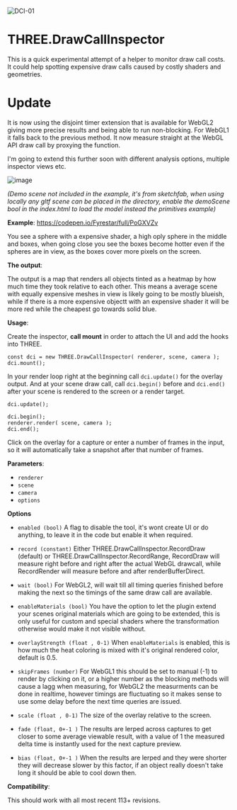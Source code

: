 ![DCI-01](https://user-images.githubusercontent.com/28584767/157973141-f7e16f1f-7a5d-435d-93ed-6bb9ea7cb7f2.png)

# THREE.DrawCallInspector
This is a quick experimental attempt of a helper to monitor draw call costs. It could help spotting expensive draw calls caused by costly shaders and geometries.

# Update
It is now using the disjoint timer extension that is available for WebGL2 giving more precise results and being able to run non-blocking. For WebGL1 it falls back to the previous method. It now measure straight at the WebGL API draw call by proxying the function.

I'm going to extend this further soon with different analysis options, multiple inspector views etc.


![image](https://user-images.githubusercontent.com/28584767/157782042-0f13420f-6a99-40c0-bc48-0b9394667aa6.png)

_(Demo scene not included in the example, it's from sketchfab, when using locally any gltf scene can be placed in the directory, enable the demoScene bool in the index.html to load the model instead the primitives example)_

**Example**: https://codepen.io/Fyrestar/full/PoGXVZv

You see a sphere with a expensive shader, a high oply sphere in the middle and boxes, when going close you see the boxes become hotter even if the spheres are in view, as the boxes cover more pixels on the screen.

**The output**:

The output is a map that renders all objects tinted as a heatmap by how much time they took relative to each other. This means a average scene with equally expensive meshes in view is likely going to be mostly blueish, while if there is a more expensive objectt with an expensive shader it will be more red while the cheapest go towards solid blue.

**Usage**:

Create the inspector, **call mount** in order to attach the UI and add the hooks into THREE.

    const dci = new THREE.DrawCallInspector( renderer, scene, camera );
    dci.mount();

In your render loop right at the beginning call `dci.update()` for the overlay output. And at your scene draw call, call `dci.begin()` before and `dci.end()` after your scene is rendered to the screen or a render target.

    dci.update();

    dci.begin();
    renderer.render( scene, camera );
    dci.end();


Click on the overlay for a capture or enter a number of frames in the input, so it will automatically take a snapshot after that number of frames. 


**Parameters**:

* `renderer`
* `scene`
* `camera`
* `options`

**Options**
* `enabled (bool)`
A flag to disable the tool, it's wont create UI or do anything, to leave it in the code but enable it when required.
* `record (constant)`
Either THREE.DrawCallInspector.RecordDraw (default) or THREE.DrawCallInspector.RecordRange, RecordDraw will measure right before and right after the actual WebGL drawcall, while RecordRender will measure before and after renderBufferDirect.
* `wait (bool)`
For WebGL2, will wait till all timing queries finished before making the next so the timings of the same draw call are available.
* `enableMaterials (bool)`
You have the option to let the plugin extend your scenes original materials which are going to be extended, this is only useful for custom and special shaders where the transformation otherwise would make it not visible without. 

* `overlayStrength (float , 0-1)`
When `enableMaterials` is enabled, this is how much the heat coloring is mixed with it's original rendered color, default is 0.5.
* `skipFrames (number)`
For WebGL1 this should be set to manual (-1) to render by clicking on it, or a higher number as the blocking methods will cause a lagg when measuring, for WebGL2 the measurments can be done in realtime, however timings are fluctuating so it makes sense to use some delay before the next time queries are issued. 
* `scale (float , 0-1)`
The size of the overlay relative to the screen.
* `fade (float, 0+-1 )`
The results are lerped across captures to get closer to some average viewable result, with a value of 1 the measured delta time is instantly used for the next capture preview.
* `bias (float, 0+-1 )`
When the results are lerped and they were shorter they will decrease slower by this factor, if an object really doesn't take long it should be able to cool down then.

**Compatibility**:

This should work with all most recent 113+ revisions.
